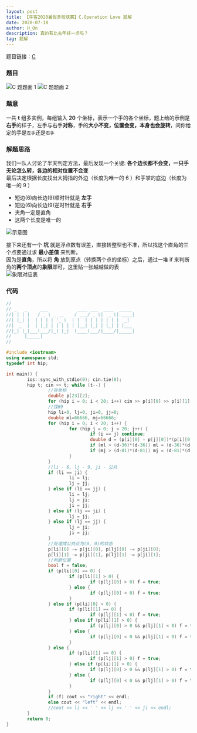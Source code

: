 ```yaml
---
layout: post
title: 【牛客2020暑假多校联赛】C.Operation Love 题解
date: 2020-07-18
author: H_On
description: 真的有比去年好一点吗？
tag: 题解
---
```


题目链接：[C](https://ac.nowcoder.com/acm/contest/view-submission?submissionId=44284554)

### 题目
![C 题题面 1](/images/20200718/C1.png)
![C 题题面 2](/images/20200718/C2.png)

### 题意
一共 **t** 组多实例，每组输入 **20** 个坐标，表示一个手的各个坐标，题上给的示例是**右手**的样子，左手与右手**对称**，手的**大小不变，位置会变，本身也会旋转**，问你给定的手是`左手`还是`右手`

### 解题思路
我们一队人讨论了半天判定方法，最后发现一个关键: **各个边长都不会变，一只手无论怎么转，各边的相对位置不会变**<br>
最后决定根据长度找出大拇指的外边（长度为唯一的 6 ）和手掌的底边（长度为唯一的 9 ）
* 短边(6)向长边(9)顺时针就是 **左手**
* 短边(6)向长边(9)逆时针就是 **右手**
* 夹角一定是直角
* 这两个长度是唯一的

![示意图](/images/20200718/js.png)

接下来还有一个 **坑** 就是浮点数有误差，直接转整型也不准，所以找这个直角的三个点要通过求 **最小差值** 来判断。<br>
因为是**直角**，所以将 **角** 放到原点（转换两个点的坐标）之后，通过一堆 if 来判断角的**两个顶点**的**象限**即可，这里贴一张越越做的表<br>
![象限对应表](/images/20200718/xx.jpg)

### 代码
```cpp
//
// _   _     ___           ____ ___  ____  _____
//| | | |   / _ \ _ __    / ___/ _ \|  _ \| ____|
//| |_| |  | | | | '_ \  | |  | | | | | | |  _|
//|  _  |  | |_| | | | | | |__| |_| | |_| | |___
//|_| |_|___\___/|_| |_|  \____\___/|____/|_____|
//     |_____|
//

#include <iostream>
using namespace std;
typedef int hip;

int main() {
        ios::sync_with_stdio(0); cin.tie(0);
        hip t; cin >> t; while (t--) {
                //存坐标
                double p[23][2];
                for (hip i = 0; i < 20; i++) cin >> p[i][0] >> p[i][1];
                //找69
                hip li=0, lj=0, ji=0, jj=0;
                double ml=66666, mj=66666;
                for (hip i = 0; i < 20; i++) {
                        for (hip j = 0; j < 20; j++) {
                                if (i == j) continue;
                                double d = (p[i][0] - p[j][0])*(p[i][0] - p[j][0]) + (p[i][1] - p[j][1])*(p[i][1] - p[j][1]);
                                if (ml > (d-36)*(d-36)) ml = (d-36)*(d-36), li = i, lj = j;
                                if (mj > (d-81)*(d-81)) mj = (d-81)*(d-81), ji = i, jj = j;
                        }
                }
                //li - 6, lj - 9, ji - 公共
                if (li == ji) {
                        li = lj;
                        lj = jj;
                } else if (li == jj) {
                        li = lj;
                        lj = ji;
                        ji = jj;
                } else if (lj == ji) {
                        lj = jj;
                } else if (lj == jj) {
                        lj = ji;
                        ji = jj;
                }
                //处理成公共点为(0, 0)的状态
                p[li][0] -= p[ji][0], p[lj][0] -= p[ji][0];
                p[li][1] -= p[ji][1], p[lj][1] -= p[ji][1];
                //判断位置
                bool f = false;
                if (p[li][0] == 0) {
                        if (p[li][1] > 0) {
                                if (p[lj][0] > 0) f = true;
                        } else {
                                if (p[lj][0] < 0) f = true;
                        }
                } else if (p[li][0] > 0) {
                        if (p[li][1] == 0) {
                                if (p[lj][1] < 0) f = true;
                        } else if (p[li][1] > 0) {
                                if (p[lj][0] > 0 && p[lj][1] < 0) f = true;
                        } else {
                                if (p[lj][0] < 0 && p[lj][1] < 0) f = true;
                        }
                } else {
                        if (p[li][1] == 0) {
                                if (p[lj][1] > 0) f = true;
                        } else if (p[li][1] > 0) {
                                if (p[lj][0] > 0 && p[lj][1] > 0) f = true;
                        } else {
                                if (p[lj][0] < 0 && p[lj][1] > 0) f = true;
                        }
                }
                if (f) cout << "right" << endl;
                else cout << "left" << endl;
                //cout << li << ' ' << lj << ' ' << ji << endl;
        }
        return 0;
}
```
